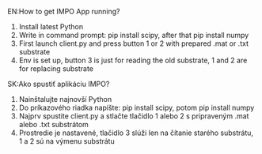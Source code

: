 EN:How to get IMPO App running?
1. Install latest Python
2. Write in command prompt: pip install scipy, after that pip install numpy
3. First launch client.py and press button 1 or 2 with prepared .mat or .txt substrate
4. Env is set up, button 3 is just for reading the old substrate, 1 and 2 are for replacing substrate

SK:Ako spustiť aplikáciu IMPO?
1. Nainštalujte najnovší Python
2. Do príkazového riadka napíšte: pip install scipy, potom pip install numpy
3. Najprv spustite client.py a stlačte tlačidlo 1 alebo 2 s pripraveným .mat alebo .txt substrátom
4. Prostredie je nastavené, tlačidlo 3 slúži len na čítanie starého substrátu, 1 a 2 sú na výmenu substrátu
